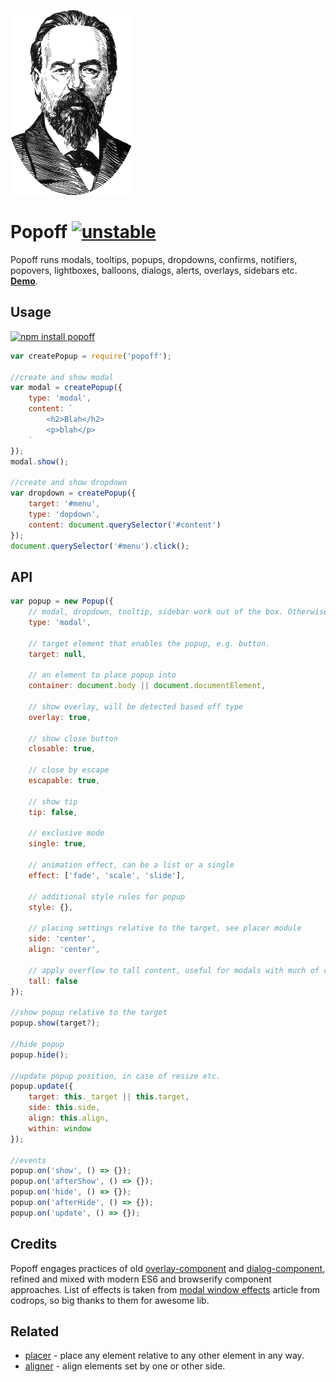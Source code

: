 [![Popov](https://raw.githubusercontent.com/dfcreative/popoff/gh-pages/popoff.png "Popov")](https://en.wikipedia.org/wiki/Alexander_Stepanovich_Popov)

# Popoff [![unstable](http://badges.github.io/stability-badges/dist/unstable.svg)](http://github.com/badges/stability-badges)

Popoff runs modals, tooltips, popups, dropdowns, confirms, notifiers, popovers, lightboxes, balloons, dialogs, alerts, overlays, sidebars etc. **[Demo](http://dfcreative.github.io/popoff/)**.

## Usage

[![npm install popoff](https://nodei.co/npm/popoff.png?mini=true)](https://npmjs.org/package/popoff/)


```js
var createPopup = require('popoff');

//create and show modal
var modal = createPopup({
	type: 'modal',
	content: `
		<h2>Blah</h2>
		<p>blah</p>
	`
});
modal.show();

//create and show dropdown
var dropdown = createPopup({
	target: '#menu',
	type: 'dopdown',
	content: document.querySelector('#content')
});
document.querySelector('#menu').click();
```

## API

```js
var popup = new Popup({
	// modal, dropdown, tooltip, sidebar work out of the box. Otherwise define custom options below.
	type: 'modal',

	// target element that enables the popup, e.g. button.
	target: null,

	// an element to place popup into
	container: document.body || document.documentElement,

	// show overlay, will be detected based off type
	overlay: true,

	// show close button
	closable: true,

	// close by escape
	escapable: true,

	// show tip
	tip: false,

	// exclusive mode
	single: true,

	// animation effect, can be a list or a single
	effect: ['fade', 'scale', 'slide'],

	// additional style rules for popup
	style: {},

	// placing settings relative to the target, see placer module
	side: 'center',
	align: 'center',

	// apply overflow to tall content, useful for modals with much of content
	tall: false
});

//show popup relative to the target
popup.show(target?);

//hide popup
popup.hide();

//update popup position, in case of resize etc.
popup.update({
	target: this._target || this.target,
	side: this.side,
	align: this.align,
	within: window
});

//events
popup.on('show', () => {});
popup.on('afterShow', () => {});
popup.on('hide', () => {});
popup.on('afterHide', () => {});
popup.on('update', () => {});
```

## Credits

Popoff engages practices of old [overlay-component](https://github.com/component/ovelay) and [dialog-component](https://github.com/component/dialog), refined and mixed with modern ES6 and browserify component approaches.
List of effects is taken from [modal window effects](https://github.com/codrops/ModalWindowEffects) article from codrops, so big thanks to them for awesome lib.

## Related

* [placer](https://github.com/dfcreative/placer) - place any element relative to any other element in any way.
* [aligner](https://github.com/dfcreative/aligner) - align elements set by one or other side.